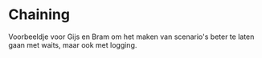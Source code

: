 # Chaining

Voorbeeldje voor Gijs en Bram om het maken van scenario's beter te laten gaan met waits, maar ook met logging.

